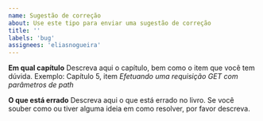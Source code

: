 ```yaml
---
name: Sugestão de correção
about: Use este tipo para enviar uma sugestão de correção
title: ''
labels: 'bug'
assignees: 'eliasnogueira'
---
```


**Em qual capítulo**
Descreva aqui o capítulo, bem como o item que você tem dúvida.
Exemplo: Capítulo 5, item *Efetuando uma requisição GET com parâmetros de path*

**O que está errado**
Descreva aqui o que está errado no livro.
Se você souber como ou tiver alguma ideia em como resolver, por favor descreva.
